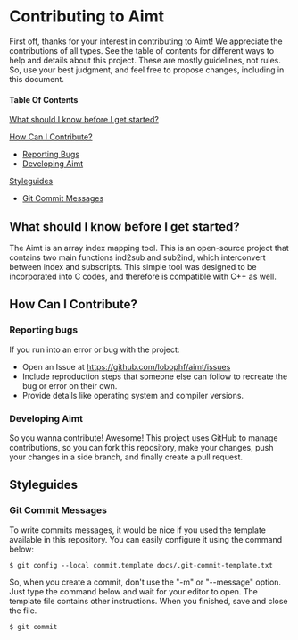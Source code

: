 # Contributing to Aimt

First off, thanks for your interest in contributing to Aimt! We appreciate the contributions of all types. 
See the table of contents for different ways to help and details about this project. These are mostly guidelines, 
not rules. So, use your best judgment, and feel free to propose changes, including in this document.

#### Table Of Contents
[What should I know before I get started?](#what-should-i-know-before-i-get-started)

[How Can I Contribute?](#how-can-i-contribute)
* [Reporting Bugs](#reporting-bugs)
* [Developing Aimt](#developing-aimt)

[Styleguides](#styleguides)
* [Git Commit Messages](#git-commit-messages)


## What should I know before I get started?
The Aimt is an array index mapping tool. This is an open-source project that contains two main functions 
ind2sub and sub2ind, which interconvert between index and subscripts. This simple tool was designed to be 
incorporated into C codes, and therefore is compatible with C++ as well. 

## How Can I Contribute?
### Reporting bugs
If you run into an error or bug with the project:
* Open an Issue at https://github.com/lobophf/aimt/issues
* Include reproduction steps that someone else can follow to recreate the bug or error on their own.
* Provide details like operating system and compiler versions.

### Developing Aimt
So you wanna contribute! Awesome! This project uses GitHub to manage contributions, so you can fork this repository, make your changes, push your changes in a side branch, and finally create a pull request.

## Styleguides
### Git Commit Messages
To write commits messages, it would be nice if you used the template available in this repository. You can easily configure it using the command below:
```
$ git config --local commit.template docs/.git-commit-template.txt
```
So, when you create a commit, don't use the "-m" or "--message" option. Just type the command below and wait for your editor to open. The template file contains other instructions. When you finished, save and close the file.
```
$ git commit
```
